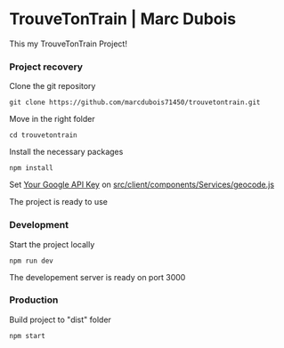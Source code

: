 # TrouveTonTrain | Marc Dubois

This my TrouveTonTrain Project!

### Project recovery

Clone the git repository
```
git clone https://github.com/marcdubois71450/trouvetontrain.git
```
Move in the right folder
```
cd trouvetontrain
```
Install the necessary packages
```
npm install
```
Set [Your Google API Key](https://console.cloud.google.com/apis/credentials) on 
[src/client/components/Services/geocode.js](https://github.com/marcdubois71450/trouvetontrain/blob/master/src/client/components/Services/geocode.js)

The project is ready to use


### Development
Start the project locally
```
npm run dev
```
The developement server is ready on port 3000


### Production
Build project to "dist" folder
```
npm start
```
